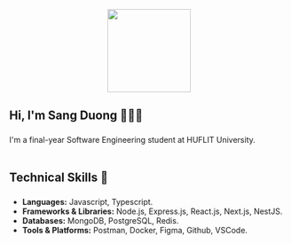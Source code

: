 <div align="center">
  <img height="150" src="https://media2.giphy.com/media/v1.Y2lkPTc5MGI3NjExdGI5bWpsZzl1MWs0NWFvMDlkNzE4YjFxajFnZnFvcG1tczEyamZ6YyZlcD12MV9pbnRlcm5hbF9naWZfYnlfaWQmY3Q9dHM/RH559Fvp6HceyoyIOv/giphy.gif" />
</div>

###

<h2 align="left">Hi, I'm Sang Duong 👋👨‍💻</h2>

###

<p align="left">
I'm a final-year Software Engineering student at HUFLIT University.<br><br>
</p>

###

<h2 align="left">Technical Skills 🧠</h2>

###

<ul align="left">
  <li><b>Languages:</b> Javascript, Typescript.</li>
  <li><b>Frameworks & Libraries:</b> Node.js, Express.js, React.js, Next.js, NestJS.</li>
  <li><b>Databases:</b> MongoDB, PostgreSQL, Redis.</li>
  <li><b>Tools & Platforms:</b> Postman, Docker, Figma, Github, VSCode.</li>
</ul>
